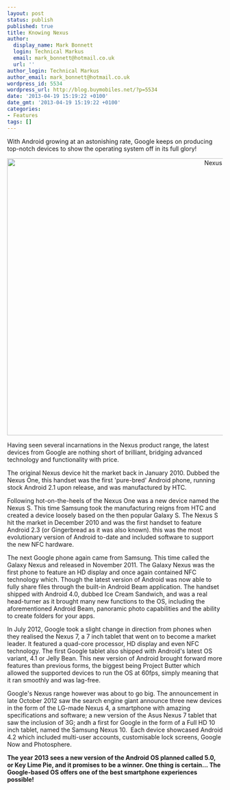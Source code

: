 ```yaml
---
layout: post
status: publish
published: true
title: Knowing Nexus
author:
  display_name: Mark Bonnett
  login: Technical Markus
  email: mark_bonnett@hotmail.co.uk
  url: ''
author_login: Technical Markus
author_email: mark_bonnett@hotmail.co.uk
wordpress_id: 5534
wordpress_url: http://blog.buymobiles.net/?p=5534
date: '2013-04-19 15:19:22 +0100'
date_gmt: '2013-04-19 15:19:22 +0100'
categories:
- Features
tags: []
---
```

<p><span class="postStandFirst">With Android growing at an astonishing rate, Google keeps on producing top-notch devices to show the operating system off in its full glory!</span></p>
<p style="text-align: center;"><img class="size-large wp-image-5535 aligncenter" alt="Nexus 4" src="https://a1comms-blog-buymobiles.storage.googleapis.com/2014/10/NExus-4-1024x691.jpg" width="960" height="647" /></p>
<p>Having seen several incarnations in the Nexus product range, the latest devices from Google are nothing short of brilliant, bridging advanced technology and functionality with price.</p>
<p>The original Nexus device hit the market back in January 2010. Dubbed the Nexus One, this handset was the first 'pure-bred' Android phone, running stock Android 2.1 upon release, and was manufactured by HTC.</p>
<p>Following hot-on-the-heels of the Nexus One was a new device named the Nexus S. This time Samsung took the manufacturing reigns from HTC and created a device loosely based on the then popular Galaxy S. The Nexus S hit the market in December 2010 and was the first handset to feature Android 2.3 (or Gingerbread as it was also known). this was the most evolutionary version of Android to-date and included software to support the new NFC hardware.</p>
<p>The next Google phone again came from Samsung. This time called the Galaxy Nexus and released in November 2011. The Galaxy Nexus was the first phone to feature an HD display and once again contained NFC technology which. Though the latest version of Android was now able to fully share files through the built-in Android Beam application. The handset shipped with Android 4.0, dubbed Ice Cream Sandwich, and was a real head-turner as it brought many new functions to the OS, including the aforementioned Android Beam, panoramic photo capabilities and the ability to create folders for your apps.</p>
<p>In July 2012, Google took a slight change in direction from phones when they realised the Nexus 7, a 7 inch tablet that went on to become a market leader. It featured a quad-core processor, HD display and even NFC technology. The first Google tablet also shipped with Android's latest OS variant, 4.1 or Jelly Bean. This new version of Android brought forward more features than previous forms, the biggest being Project Butter which allowed the supported devices to run the OS at 60fps, simply meaning that it ran smoothly and was lag-free.</p>
<p>Google's Nexus range however was about to go big. The announcement in late October 2012 saw the search engine giant announce three new devices in the form of the LG-made&nbsp;Nexus 4, a smartphone with amazing specifications and software; a new version of the Asus Nexus 7 tablet that saw the inclusion of 3G; andh a first for Google in the form of a Full HD 10 inch tablet, named the Samsung Nexus 10. &nbsp;Each device showcased Android 4.2 which included multi-user accounts, customisable lock screens, Google Now and Photosphere.</p>
<p><strong>The year 2013 sees a new version of the Android OS planned called 5.0, or Key Lime Pie, and it promises to be a winner. One thing is certain... The Google-based OS offers one of the best smartphone experiences possible!</strong></p>
